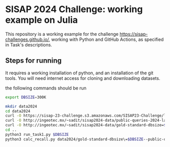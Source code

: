 # SISAP 2024 Challenge: working example on Julia 

This repository is a working example for the challenge <https://sisap-challenges.github.io/>, working with Python and GitHub Actions, as specified in Task's descriptions.


## Steps for running
It requires a working installation of python, and an installation of the git tools. You will need internet access for cloning and downloading datasets.

the following commands should be run
```bash
export DBSIZE=300K

mkdir data2024
cd data2024
curl -O https://sisap-23-challenge.s3.amazonaws.com/SISAP23-Challenge/laion2B-en-clip768v2-n=$DBSIZE.h5
curl -O http://ingeotec.mx/~sadit/sisap2024-data/public-queries-2024-laion2B-en-clip768v2-n=10k.h5  # this url will be updated soon
curl -O http://ingeotec.mx/~sadit/sisap2024-data/gold-standard-dbsize=$DBSIZE--public-queries-2024-laion2B-en-clip768v2-n=10k.h5 # this url will be updated soon
cd ..
python3 run_task1.py $DBSIZE
python3 calc_recall.py data2024/gold-standard-dbsize\=$DBSIZE--public-queries-2024-laion2B-en-clip768v2-n\=10k.h5 result/$DBSIZE/deglib_eps0.01.h5
```

